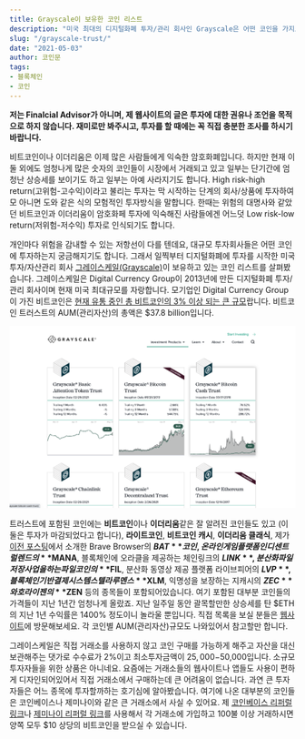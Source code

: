 ```yaml
---
title: Grayscale이 보유한 코인 리스트
description: "미국 최대의 디지털화폐 투자/관리 회사인 Grayscale은 어떤 코인을 가지고 있을까"
slug: "/grayscale-trust/"
date: "2021-05-03"
author: 코인문
tags: 
- 블록체인
- 코인
---
```


**저는 Finalcial Advisor가 아니며, 제 웹사이트의 글은 투자에 대한 권유나 조언을 목적으로 하지 않습니다. 재미로만 봐주시고, 투자를 할 때에는 꼭 직접 충분한 조사를 하시기 바랍니다.**

비트코인이나 이더리움은 이제 많은 사람들에게 익숙한 암호화폐입니다. 하지만 현재 이 둘 외에도 엄청나게 많은 숫자의 코인들이 시장에서 거래되고 있고 일부는 단기간에 엄청난 상승세를 보이기도 하고 일부는 아예 사라지기도 합니다. High risk-high return(고위험-고수익)이라고 불리는 투자는 막 시작하는 단계의 회사/상품에 투자하여 모 아니면 도와 같은 식의 모험적인 투자방식을 말합니다. 한때는 위험의 대명사와 같았던 비트코인과 이더리움이 암호화페 투자에 익숙해진 사람들에겐 어느덧 Low risk-low return(저위험-저수익) 투자로 인식되기도 합니다. 

개인마다 위험을 감내할 수 있는 저항선이 다를 텐데요, 대규모 투자회사들은 어떤 코인에 투자하는지 궁금해지기도 합니다. 그래서 일찍부터 디지털화폐에 투자를 시작한 미국 투자/자산관리 회사 [그레이스케일(Grayscale)](http://grayscale.com/)이 보유하고 있는 코인 리스트를 살펴봤습니다. 그레이스케일은 Digital Currency Group이 2013년에 만든 디지털화폐 투자/관리 회사이며 현재 미국 최대규모를 자랑합니다. 모기업인 Digital Currency Group이 가진 비트코인은 [현재 유통 중인 총 비트코인의 3% 이상 되는 큰 규모](https://decrypt.co/69768/digital-currency-group-buying-750-million-in-gbtc-shares)랍니다. 비트코인 트러스트의 AUM(관리자산)의 총액은 $37.8 billion입니다.

![출처: grayscale.com](all-products.png)

트러스트에 포함된 코인에는 **비트코인**이나 **이더리움**같은 잘 알려진 코인들도 있고 (이 둘은 투자가 마감되었다고 합니다), **라이트코인**, **비트코인 캐시**, **이더리움 클래식**, 제가 [이전 포스팅](../brave-browser/)에서 소개한 Brave Browser의 **$BAT** 코인, 온라인 게임 플랫폼인 디센트럴렌드의 **$MANA**, 블록체인에 오라클을 제공하는 체인링크의 **$LINK**, 분산화 파일 저장 사업을 하는 파일코인의 **$FIL**, 분산화 동영상 제공 플랫폼 라이브피어의 **$LVP**, 블록체인 기반 결제 시스템 스텔라 루멘스 **$XLM**, 익명성을 보장하는 지캐시의 **$ZEC**와 호라이젠의 **$ZEN** 등의 종목들이 포함되어있습니다. 여기 포함된 대부분 코인들의 가격들이 지난 1년간 엄청나게 올랐죠. 지난 일주일 동안 괄목할만한 상승세를 탄 $ETH의 지난 1년 수익률은 1400% 정도이니 놀라울 뿐입니다. 직접 목록을 보실 분들은 [웹사이트](https://grayscale.com/products/)에 방문해보세요. 각 코인별 AUM(관리자산)규모도 나와있어서 참고할만 합니다.

그레이스케일은 직접 거래소를 사용하지 않고 코인 구매를 가능하게 해주고 자산을 대신 보관해주는 댓가로 수수료가 2%이고 최소투자금액이 $25,000-$50,000입니다. 소규모 투자자들을 위한 상품은 아니네요. 요즘에는 거래소들의 웹사이트나 앱들도 사용이 편하게 디자인되어있어서 직접 거래소에서 구매하는데 큰 어려움이 없습니다. 과연 큰 투자자들은 어느 종목에 투자할까하는 호기심에 알아봤습니다. 여기에 나온 대부분의 코인들은 코인베이스나 제미나이와 같은 큰 거래소에서 사실 수 있어요. 제 [코인베이스 리퍼럴 링크](https://www.coinbase.com/join/lee_s5c9)나 [제미나이 리퍼럴 링크](https://www.gemini.com/share/4qgkrzkcl)를 사용해서 각 거래소에 가입하고 100불 이상 거래하시면 양쪽 모두 $10 상당의 비트코인을 받으실 수 있습니다. 